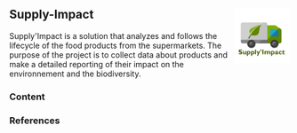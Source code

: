 ## Supply-Impact <img align="right" width="100" height="100" src="/res/img/logo.png">

Supply'Impact is a solution that analyzes and follows the lifecycle of the food products from the supermarkets. The purpose of the project is to collect data about products and make a detailed reporting of their impact on the environnement and the biodiversity.

### Content

### References



